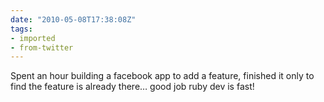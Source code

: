 ```yaml
---
date: "2010-05-08T17:38:08Z"
tags:
- imported
- from-twitter
---
```

Spent an hour building a facebook app to add a feature, finished it only to find the feature is already there… good job ruby dev is fast!
